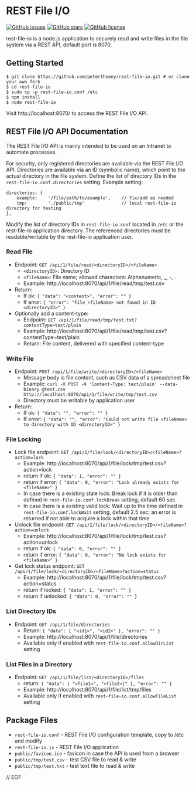 # REST File I/O

[![GitHub issues](https://img.shields.io/github/issues/peterthoeny/rest-file-io)](https://github.com/peterthoeny/rest-file-io/issues)
[![GitHub stars](https://img.shields.io/github/stars/peterthoeny/rest-file-io)](https://github.com/peterthoeny/rest-file-io/stargazers)
[![GitHub license](https://img.shields.io/github/license/peterthoeny/rest-file-io)](https://github.com/peterthoeny/rest-file-io/blob/master/LICENSE)

rest-file-io is a node.js application to securely read and write files in the file system via a REST API, default port is 8070.

## Getting Started

    $ git clone https://github.com/peterthoeny/rest-file-io.git # or clone your own fork
    $ cd rest-file-io
    $ sudo cp -p rest-file-io.conf /etc
    $ npm install
    $ node rest-file-io

Visit http://localhost:8070/ to access the REST File I/O API.

## REST File I/O API Documentation

The REST File I/O API is mainly intended to be used on an Intranet to automate processes.

For security, only registered directories are available via the REST File I/O API. Directories are available via an ID (symbolic name), which point to the actual directory in the file system. Define the list of directory IDs in the `rest-file-io.conf.directories` setting. Example setting:

    directories: {
        example:    '/file/path/to/example',    // fix/add as needed
        tmp:        './public/tmp'              // local rest-file-io directory for testing
    },

Modify the list of directory IDs in `rest-file-io.conf` located in `/etc` or the rest-file-io application directory. The referenced directories must be readable/writable by the rest-file-io application user.

### Read File

- Endpoint: `GET /api/1/file/read/<directoryID>/<fileName>`
  - `<directoryID>`: Directory ID
  - `<fileName>`: File name; allowed characters: Alphanumeric, _, -, .
  - Example: http://localhost:8070/api/1/file/read/tmp/test.csv
- Return:
  - If ok: `{ "data": "<content>", "error": "" }`
  - If error: `{ "error": "File <fileName> not found in ID <directoryID>" }`
- Optionally add a content-type:
  - Endpoint: `GET /api/1/file/read/tmp/test.txt?contentType=text/plain`
  - Example: http://localhost:8070/api/1/file/read/tmp/test.csv?contentType=text/plain
  - Return: File content, delivered with specified content-type

### Write File

- Endpoint: `POST /api/1/file/write/<directoryID>/<fileName>`
  - Message body is file content, such as CSV data of a spreadsheet file
  - Example: `curl -X POST -H 'Content-Type: text/plain' --data-binary @test.csv http://localhost:8070/api/1/file/write/tmp/test.csv`
  - Directory must be writable by application user
- Return:
  - If ok:    `{ "data": "", "error": "" }`
  - If error: `{ "data": "", "error": "Could not write file <fileName> to directory with ID <directoryID>" }`

### File Locking

- Lock file endpoint: `GET /api/1/file/lock/<directoryID>/<fileName>?action=lock`
  - Example: http://localhost:8070/api/1/file/lock/tmp/test.csv?action=lock
  - return if ok:    `{ "data": 1, "error": "" }`
  - return if error: `{ "data": 0, "error": "Lock already exists for <fileName>" }`
  - In case there is a existing stale lock: Break lock if it is older than defined in `rest-file-io.conf.lockBreak` setting, default 60 sec
  - In case there is a existing valid lock: Wait up to the time defined in `rest-file-io.conf.lockWait` setting, default 2.5 sec; an error is returned if not able to acquire a lock within that time
- Unlock file endpoint: `GET /api/1/file/lock/<directoryID>/<fileName>?action=unlock`
  - Example: http://localhost:8070/api/1/file/lock/tmp/test.csv?action=unlock
  - return if ok:    `{ "data": 0, "error": "" }`
  - return if error: `{ "data": 0, "error": "No lock exists for <fileName>" }`
- Get lock status endpoint: `GET /api/1/file/lock/<directoryID>/<fileName>?action=status`
  - Example: http://localhost:8070/api/1/file/lock/tmp/test.csv?action=status
  - return if locked:   `{ "data": 1, "error": "" }`
  - return if unlocked: `{ "data": 0, "error": "" }`

### List Directory IDs

- Endpoint: `GET /api/1/file/directories`
  - Return: `{ "data": [ "<id1>", "<id2>" ], "error": "" }`
  - Example: http://localhost:8070/api/1/file/directories
  - Available only if enabled with `rest-file-io.conf.allowDirList` setting

### List Files in a Directory

- Endpoint: `GET /api/1/file/list/<directoryID>/files`
  - return: `{ "data": [ "<file1>", "<file2>]" ], "error": "" }`
  - Example: http://localhost:8070/api/1/file/list/tmp/files
  - Available only if enabled with `rest-file-io.conf.allowFileList` setting

## Package Files

- `rest-file-io.conf` - REST File I/O configuration template, copy to /etc and modify
- `rest-file-io.js` - REST File I/O application
- `public/favicon.ico` - favicon in case the API is used from a browser
- `public/tmp/test.csv` - test CSV file to read & write
- `public/tmp/test.txt` - test text file to read & write

// EOF

